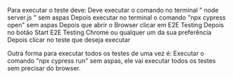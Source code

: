 Para executar o teste deve:
Deve executar o comando no terminal " node server.js " sem aspas
Depois executar no terminal o comando "npx cypress open" sem aspas 
Depois que abrir o Browser clicar em E2E Testing
Depois no botão Start E2E Testing Chrome ou qualquer um da sua preferência
Depois clicar no teste que deseja executar

Outra forma para executar todos os testes de uma vez é:
Executar o comando "npx cypress run" sem aspas, ele vai executar todos os testes sem precisar do browser.
